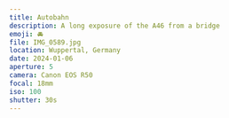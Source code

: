 ```yaml
---
title: Autobahn
description: A long exposure of the A46 from a bridge
emoji: 🚘
file: IMG_0589.jpg
location: Wuppertal, Germany
date: 2024-01-06
aperture: 5
camera: Canon EOS R50
focal: 18mm
iso: 100
shutter: 30s
---
```

